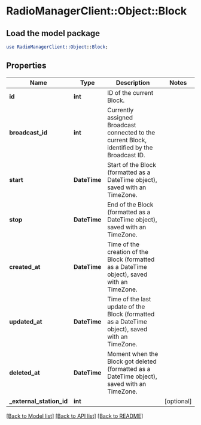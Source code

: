 # RadioManagerClient::Object::Block

## Load the model package
```perl
use RadioManagerClient::Object::Block;
```

## Properties
Name | Type | Description | Notes
------------ | ------------- | ------------- | -------------
**id** | **int** | ID of the current Block. | 
**broadcast_id** | **int** | Currently assigned Broadcast connected to the current Block, identified by the Broadcast ID. | 
**start** | **DateTime** | Start of the Block (formatted as a DateTime object), saved with an TimeZone. | 
**stop** | **DateTime** | End of the Block (formatted as a DateTime object), saved with an TimeZone. | 
**created_at** | **DateTime** | Time of the creation of the Block (formatted as a DateTime object), saved with an TimeZone. | 
**updated_at** | **DateTime** | Time of the last update of the Block (formatted as a DateTime object), saved with an TimeZone. | 
**deleted_at** | **DateTime** | Moment when the Block got deleted (formatted as a DateTime object), saved with an TimeZone. | 
**_external_station_id** | **int** |  | [optional] 

[[Back to Model list]](../README.md#documentation-for-models) [[Back to API list]](../README.md#documentation-for-api-endpoints) [[Back to README]](../README.md)


